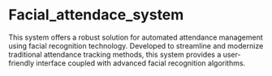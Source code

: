 # Facial_attendace_system
This system offers a robust solution for automated attendance management using facial recognition technology. Developed to streamline and modernize traditional attendance tracking methods, this system provides a user-friendly interface coupled with advanced facial recognition algorithms.

